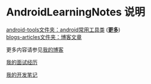 # AndroidLearningNotes 说明
[android-tools文件夹：android常用工具类](https://github.com/txadf/Android_Study_Notes/tree/master/android-tools)               ([**更多**](https://github.com/txadf/Lazy))<br>
[blogs-articles文件夹：博客文章](https://github.com/txadf/Android_Study_Notes/tree/master/blogs-articles)<br>



更多内容请参见[我的博客](http://imtianx.cn/)

[我的面试经历](/android_interview_questions.md)

[我的开发笔记](/android_development_skills.md)
